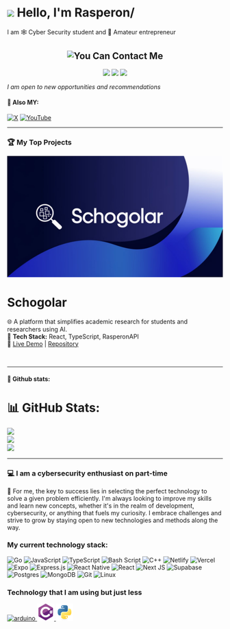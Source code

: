 # <img src="https://media.giphy.com/media/hvRJCLFzcasrR4ia7z/giphy.gif" width="30px"> Hello, I'm Rasperon/

I am 🕸️ Cyber Security student and 🚀 Amateur entrepreneur

<h2 align="center"><img src="https://readme-typing-svg.herokuapp.com?font=Pacifico&pause=1000&color&background=69FF2000&center=true&vCenter=true&repeat=false&width=435&lines=You+Can+Contact+Me" alt="You Can Contact Me" /></h2>
<p align="center">
 <a href="https://discord.com/users/1257029819791577088" target="_blank"><img src="https://img.shields.io/badge/Discord%20-7289DA.svg?&style=for-the-badge&logo=discord&logoColor=white"></a>
 <a href="https://www.github.com/rasperon" target="_blank"><img src="https://img.shields.io/badge/GitHub%20-191717.svg?&style=for-the-badge&logo=github&logoColor=white"></a>
 <a href="https://www.instagram.com/rasperon.c" target="_blank"><img src="https://img.shields.io/badge/INSTAGRAM%20-DC3175.svg?&style=for-the-badge&logo=instagram&logoColor=white"></a>
</p>

*I am open to new opportunities and recommendations*

#### 🔎 Also MY:

[![X](https://img.shields.io/badge/X%20account-%23000000.svg?&style=for-the-badge&logo=x&logoColor=white)](https://x.com/rasperonc)
[![YouTube](https://img.shields.io/badge/YouTube-%23FF0000.svg?&style=for-the-badge&logo=youtube&logoColor=white)](https://www.youtube.com/@siberkalp)

---

### 🏆 My Top Projects  

<p align="center">
  <a href="https://github.com/rasperon/schogolar" target="_blank">
    <img src="https://github.com/rasperon/schogolar/blob/main/assets/go.jpeg?raw=true" alt="Schogolar Project"/>
  </a>
</p>

# Schogolar

🌐 A platform that simplifies academic research for students and researchers using AI.  
🔧 **Tech Stack:** React, TypeScript, RasperonAPI  
🚀 [Live Demo](https://schogolar.vercel.app/) | [Repository](https://github.com/rasperon/schogolar)

<br>

---

#### 📜 Github stats:

# 📊 GitHub Stats:
![](https://github-readme-stats.vercel.app/api?username=rasperon&theme=dark&hide_border=false&include_all_commits=true&count_private=true)<br/>
![](https://github-readme-streak-stats.herokuapp.com/?user=rasperon&theme=dark&hide_border=false)<br/>
![](https://github-readme-stats.vercel.app/api/top-langs/?username=rasperon&theme=dark&hide_border=false&include_all_commits=true&count_private=true&layout=compact)

---

### 💻 I am a cybersecurity enthusiast on part-time

🔧 For me, the key to success lies in selecting the perfect technology to solve a given problem efficiently. I'm always looking to improve my skills and learn new concepts, whether it's in the realm of development, cybersecurity, or anything that fuels my curiosity. I embrace challenges and strive to grow by staying open to new technologies and methods along the way.

### My current technology stack:
![Go](https://img.shields.io/badge/go-%2300ADD8.svg?style=for-the-badge&logo=go&logoColor=white) ![JavaScript](https://img.shields.io/badge/javascript-%23323330.svg?style=for-the-badge&logo=javascript&logoColor=%23F7DF1E) ![TypeScript](https://img.shields.io/badge/typescript-%23007ACC.svg?style=for-the-badge&logo=typescript&logoColor=white) ![Bash Script](https://img.shields.io/badge/bash_script-%23121011.svg?style=for-the-badge&logo=gnu-bash&logoColor=white) ![C++](https://img.shields.io/badge/c++-%2300599C.svg?style=for-the-badge&logo=c%2B%2B&logoColor=white) ![Netlify](https://img.shields.io/badge/netlify-%23000000.svg?style=for-the-badge&logo=netlify&logoColor=#00C7B7) ![Vercel](https://img.shields.io/badge/vercel-%23000000.svg?style=for-the-badge&logo=vercel&logoColor=white) ![Expo](https://img.shields.io/badge/expo-1C1E24?style=for-the-badge&logo=expo&logoColor=#D04A37) ![Express.js](https://img.shields.io/badge/express.js-%23404d59.svg?style=for-the-badge&logo=express&logoColor=%2361DAFB) ![React Native](https://img.shields.io/badge/react_native-%2320232a.svg?style=for-the-badge&logo=react&logoColor=%2361DAFB) ![React](https://img.shields.io/badge/react-%2320232a.svg?style=for-the-badge&logo=react&logoColor=%2361DAFB) ![Next JS](https://img.shields.io/badge/Next-black?style=for-the-badge&logo=next.js&logoColor=white) ![Supabase](https://img.shields.io/badge/Supabase-3ECF8E?style=for-the-badge&logo=supabase&logoColor=white) ![Postgres](https://img.shields.io/badge/postgres-%23316192.svg?style=for-the-badge&logo=postgresql&logoColor=white) ![MongoDB](https://img.shields.io/badge/MongoDB-%234ea94b.svg?style=for-the-badge&logo=mongodb&logoColor=white) ![Git](https://img.shields.io/badge/git-%23F05033.svg?style=for-the-badge&logo=git&logoColor=white) ![Linux](https://img.shields.io/badge/linux-FCC624.svg?style=for-the-badge&logo=linux&logoColor=black)

### Technology that I am using but just less
<p align="left"> <a href="https://www.arduino.cc/" target="_blank" rel="noreferrer"> <img src="https://cdn.worldvectorlogo.com/logos/arduino-1.svg" alt="arduino" width="40" height="40"/> </a> <a href="https://www.w3schools.com/cs/" target="_blank" rel="noreferrer"> <img src="https://raw.githubusercontent.com/devicons/devicon/master/icons/csharp/csharp-original.svg" alt="csharp" width="40" height="40"/> </a> <a href="https://www.python.org" target="_blank" rel="noreferrer"> <img src="https://raw.githubusercontent.com/devicons/devicon/master/icons/python/python-original.svg" alt="python" width="40" height="40"/> </a> </p>
